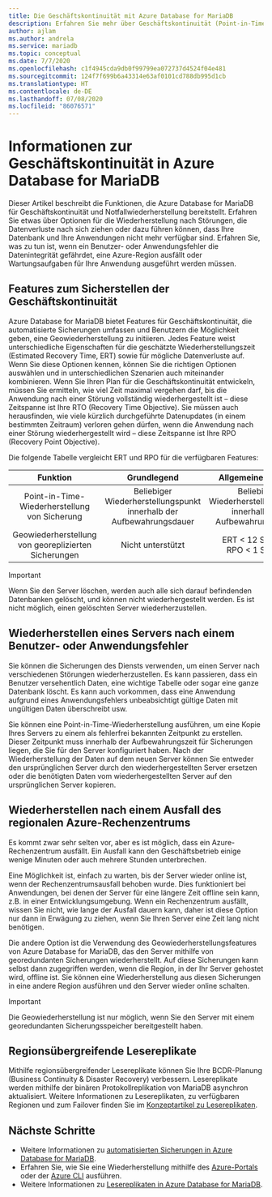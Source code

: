 ```yaml
---
title: Die Geschäftskontinuität mit Azure Database for MariaDB
description: Erfahren Sie mehr über Geschäftskontinuität (Point-in-Time-Wiederherstellung, Rechenzentrumsausfälle, Geowiederherstellung), wenn Sie den Dienst Azure Database for MariaDB verwenden.
author: ajlam
ms.author: andrela
ms.service: mariadb
ms.topic: conceptual
ms.date: 7/7/2020
ms.openlocfilehash: c1f4945cda9db0f99799ea072737d4524f04e481
ms.sourcegitcommit: 124f7f699b6a43314e63af0101cd788db995d1cb
ms.translationtype: HT
ms.contentlocale: de-DE
ms.lasthandoff: 07/08/2020
ms.locfileid: "86076571"
---
```

# <a name="understand-business-continuity-in-azure-database-for-mariadb"></a>Informationen zur Geschäftskontinuität in Azure Database for MariaDB

Dieser Artikel beschreibt die Funktionen, die Azure Database for MariaDB für Geschäftskontinuität und Notfallwiederherstellung bereitstellt. Erfahren Sie etwas über Optionen für die Wiederherstellung nach Störungen, die Datenverluste nach sich ziehen oder dazu führen können, dass Ihre Datenbank und Ihre Anwendungen nicht mehr verfügbar sind. Erfahren Sie, was zu tun ist, wenn ein Benutzer- oder Anwendungsfehler die Datenintegrität gefährdet, eine Azure-Region ausfällt oder Wartungsaufgaben für Ihre Anwendung ausgeführt werden müssen.

## <a name="features-that-you-can-use-to-provide-business-continuity"></a>Features zum Sicherstellen der Geschäftskontinuität

Azure Database for MariaDB bietet Features für Geschäftskontinuität, die automatisierte Sicherungen umfassen und Benutzern die Möglichkeit geben, eine Geowiederherstellung zu initiieren. Jedes Feature weist unterschiedliche Eigenschaften für die geschätzte Wiederherstellungszeit (Estimated Recovery Time, ERT) sowie für mögliche Datenverluste auf. Wenn Sie diese Optionen kennen, können Sie die richtigen Optionen auswählen und in unterschiedlichen Szenarien auch miteinander kombinieren. Wenn Sie Ihren Plan für die Geschäftskontinuität entwickeln, müssen Sie ermitteln, wie viel Zeit maximal vergehen darf, bis die Anwendung nach einer Störung vollständig wiederhergestellt ist – diese Zeitspanne ist Ihre RTO (Recovery Time Objective). Sie müssen auch herausfinden, wie viele kürzlich durchgeführte Datenupdates (in einem bestimmten Zeitraum) verloren gehen dürfen, wenn die Anwendung nach einer Störung wiederhergestellt wird – diese Zeitspanne ist Ihre RPO (Recovery Point Objective).

Die folgende Tabelle vergleicht ERT und RPO für die verfügbaren Features:

| **Funktion** | **Grundlegend** | **Allgemeiner Zweck** | **Arbeitsspeicheroptimiert** |
| :------------: | :-------: | :-----------------: | :------------------: |
| Point-in-Time-Wiederherstellung von Sicherung | Beliebiger Wiederherstellungspunkt innerhalb der Aufbewahrungsdauer | Beliebiger Wiederherstellungspunkt innerhalb der Aufbewahrungsdauer | Beliebiger Wiederherstellungspunkt innerhalb der Aufbewahrungsdauer |
| Geowiederherstellung von georeplizierten Sicherungen | Nicht unterstützt | ERT < 12 Stunden<br/>RPO < 1 Stunde | ERT < 12 Stunden<br/>RPO < 1 Stunde |

> [!IMPORTANT]
> Wenn Sie den Server löschen, werden auch alle sich darauf befindenden Datenbanken gelöscht, und können nicht wiederhergestellt werden. Es ist nicht möglich, einen gelöschten Server wiederherzustellen.

## <a name="recover-a-server-after-a-user-or-application-error"></a>Wiederherstellen eines Servers nach einem Benutzer- oder Anwendungsfehler

Sie können die Sicherungen des Diensts verwenden, um einen Server nach verschiedenen Störungen wiederherzustellen. Es kann passieren, dass ein Benutzer versehentlich Daten, eine wichtige Tabelle oder sogar eine ganze Datenbank löscht. Es kann auch vorkommen, dass eine Anwendung aufgrund eines Anwendungsfehlers unbeabsichtigt gültige Daten mit ungültigen Daten überschreibt usw.

Sie können eine Point-in-Time-Wiederherstellung ausführen, um eine Kopie Ihres Servers zu einem als fehlerfrei bekannten Zeitpunkt zu erstellen. Dieser Zeitpunkt muss innerhalb der Aufbewahrungszeit für Sicherungen liegen, die Sie für den Server konfiguriert haben. Nach der Wiederherstellung der Daten auf dem neuen Server können Sie entweder den ursprünglichen Server durch den wiederhergestellten Server ersetzen oder die benötigten Daten vom wiederhergestellten Server auf den ursprünglichen Server kopieren.

## <a name="recover-from-an-azure-regional-data-center-outage"></a>Wiederherstellen nach einem Ausfall des regionalen Azure-Rechenzentrums

Es kommt zwar sehr selten vor, aber es ist möglich, dass ein Azure-Rechenzentrum ausfällt. Ein Ausfall kann den Geschäftsbetrieb einige wenige Minuten oder auch mehrere Stunden unterbrechen.

Eine Möglichkeit ist, einfach zu warten, bis der Server wieder online ist, wenn der Rechenzentrumsausfall behoben wurde. Dies funktioniert bei Anwendungen, bei denen der Server für eine längere Zeit offline sein kann, z.B. in einer Entwicklungsumgebung. Wenn ein Rechenzentrum ausfällt, wissen Sie nicht, wie lange der Ausfall dauern kann, daher ist diese Option nur dann in Erwägung zu ziehen, wenn Sie Ihren Server eine Zeit lang nicht benötigen.

Die andere Option ist die Verwendung des Geowiederherstellungsfeatures von Azure Database for MariaDB, das den Server mithilfe von georedundanten Sicherungen wiederherstellt. Auf diese Sicherungen kann selbst dann zugegriffen werden, wenn die Region, in der Ihr Server gehostet wird, offline ist. Sie können eine Wiederherstellung aus diesen Sicherungen in eine andere Region ausführen und den Server wieder online schalten.

> [!IMPORTANT]
> Die Geowiederherstellung ist nur möglich, wenn Sie den Server mit einem georedundanten Sicherungsspeicher bereitgestellt haben.

## <a name="cross-region-read-replicas"></a>Regionsübergreifende Lesereplikate

Mithilfe regionsübergreifender Lesereplikate können Sie Ihre BCDR-Planung (Business Continuity & Disaster Recovery) verbessern. Lesereplikate werden mithilfe der binären Protokollreplikation von MariaDB asynchron aktualisiert. Weitere Informationen zu Lesereplikaten, zu verfügbaren Regionen und zum Failover finden Sie im [Konzeptartikel zu Lesereplikaten](concepts-read-replicas.md). 

## <a name="next-steps"></a>Nächste Schritte

- Weitere Informationen zu [automatisierten Sicherungen in Azure Database for MariaDB](concepts-backup.md).
- Erfahren Sie, wie Sie eine Wiederherstellung mithilfe des [Azure-Portals](howto-restore-server-portal.md) oder der [Azure CLI](howto-restore-server-cli.md) ausführen.
- Weitere Informationen zu [Lesereplikaten in Azure Database for MariaDB](concepts-read-replicas.md).